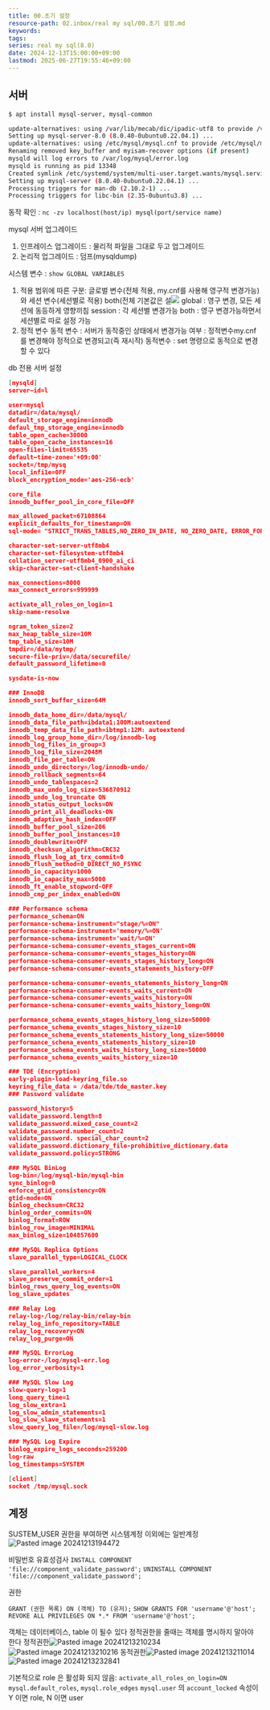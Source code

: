 ```yaml
---
title: 00.초기 설정
resource-path: 02.inbox/real my sql/00.초기 설정.md
keywords:
tags:
series: real my sql(8.0)
date: 2024-12-13T15:00:00+09:00
lastmod: 2025-06-27T19:55:46+09:00
---
```

## 서버

```bash
$ apt install mysql-server, mysql-common

update-alternatives: using /var/lib/mecab/dic/ipadic-utf8 to provide /var/lib/mecab/dic/debian (mecab-dictionary) in auto mode
Setting up mysql-server-8.0 (8.0.40-0ubuntu0.22.04.1) ...
update-alternatives: using /etc/mysql/mysql.cnf to provide /etc/mysql/my.cnf (my.cnf) in auto mode
Renaming removed key_buffer and myisam-recover options (if present)
mysqld will log errors to /var/log/mysql/error.log
mysqld is running as pid 13348
Created symlink /etc/systemd/system/multi-user.target.wants/mysql.service → /lib/systemd/system/mysql.service.
Setting up mysql-server (8.0.40-0ubuntu0.22.04.1) ...
Processing triggers for man-db (2.10.2-1) ...
Processing triggers for libc-bin (2.35-0ubuntu3.8) ...
```

동작 확인 : `nc -zv localhost(host/ip) mysql(port/service name)`

mysql 서버 업그레이드
1. 인프레이스 업그레이드 : 물리적 파일을 그대로 두고 업그레이드
2. 논리적 업그레이드 : 덤프(mysqldump)


시스템 변수 : `show GLOBAL VARIABLES`
1. 적용 범위에 따른 구분: 글로벌 변수(전체 적용, my.cnf를 사용해 영구적 변경가능)와 세션 변수(세션별로 적용) both(전체 기본값은 설![](../../08.media/20241213173255.png)
   global : 영구 변경, 모든 세션에 동등하게 영향끼침
   session : 각 세션별 변경가능
   both : 영구 변경가능하면서 세션별로 따로 설정 가능
2. 정적 변수 동적 변수 : 서버가 동작중인 상태에서 변경가능 여부 : 
   정적변수my.cnf 를 변경해야 정적으로 변경되고(즉 재시작)
   동적변수 : set 명령으로 동적으로 변경할 수 있다

db 전용 서버 설정

```json
[mysqld]
server—id=l

user=mysql
datadir=/data/mysql/
default_storage_engine=innodb
defaul_tmp_storage_engine=innodb
table_open_cache=30000
table_open_cache_instances=16
open-fi1es-limit=65535
default—time-zone='+09:00'
socket=/tmp/mysq
local_infi1e=0FF
block_encryption_mode='aes-256-ecb'

core_file
innodb_buffer_pool_in_core_file=OFF

max_allowed_packet=67108864
explicit_defaults_for_timestamp=ON
sql-mode= "STRICT_TRANS_TABLES,NO_ZERO_IN_DATE, NO_ZERO_DATE, ERROR_FOR_DIVISION_BY_ZERO,NO_ENGINE SUBSTITUTION"

character-set-server-utf8mb4
character-set-filesystem-utf8mb4
collation_server-utf8mb4_0900_ai_ci
skip-character-set-client-handshake

max_connections=8000
max_connect_errors=999999

activate_all_roles_on_login=1
skip-name-resolve

ngram_token_size=2
max_heap_table_size=10M
tmp_table_size=10M
tmpdir=/data/mytmp/
secure-file-priv=/data/securefile/
default_password_lifetime=0

sysdate-is-now

### InnoDB
innodb_sort_buffer_size=64M

innodb_data_home_dir=/data/mysql/
innodb_data_file_path=ibdata1:100M:autoextend
innodb_temp_data_file_path=ibtmp1:12M: autoextend
innodb_log_group_home_dir=/log/innodb-log
innodb_log_files_in_group=3
innodb_log_file_size=2048M
innodb_file_per_table=ON
innodb_undo_directory=/log/innodb-undo/
innodb_rollback_segments=64
innodb_undo_tablespaces=2
innodb_max_undo_log_size=536870912
innodb_undo_log_truncate ON
innodb_status_output_locks=ON
innodb_print_all_deadlocks-ON
innodb_adaptive_hash_index=OFF
innodb_buffer_pool_size=206
innodb_buffer_pool_instances=10
innodb_doublewrite=OFF
innodb_checksun_algorithm=CRC32
innodb_flush_log_at_trx_commit=0
innodb_flush_method=0_DIRECT_NO_FSYNC
innodb_io_capacity=1000
innodb_io_capacity_max=5000
innodb_ft_enable_stopword-OFF
innodb_cmp_per_index_enabled=ON

### Performance schema
performance_schema=ON
performance-schema-instrument="stage/%=ON"
performance-schema-instrument='memory/%=ON'
performance-schema-instrument='wait/%=ON'
performance-schema-consumer-events_stages_current=ON
performance-schema-consumer-events_stages_history=ON
performance-schema-consumer-events_stages_history_long=ON
performance-schema-consumer-events_statements_history-OFF

performance-schema-consumer-events_statements_history_long=ON
performance-schema-consumer-events_waits_current=ON
performance-schema-consumer-events_waits_history=ON
performance-schena-consumer-events_waits_history_long=ON

performance_schema_events_stages_history_long_size=50000
performance_schema_events_stages_history_size=10
performance_schema_events_statements_history_long_size=50000
performance_schena_events_statements_history_size=10
performance_schema_events_waits_history_long_size=50000
performance_schema_events_waits_history_size=10

### TDE (Encryption)
early-plugin-load-keyring_file.so
keyring_file_data = /data/tde/tde_master.key
### Password validate

password_history=5
validate_password.length=8
validate_password.mixed_case_count=2
validate_password.number_count=2
validate_password. special_char_count=2
validate_password.dictionary_file-prohibitive_dictionary.data
validate_password.policy=STRONG

### MySQL BinLog
log-bin=/log/mysql-bin/mysql-bin
sync_binlog=0
enforce_gtid_consistency=ON
gtid-mode=ON
binlog_checksum=CRC32
binlog_order_commits=ON
binlog_format=ROW
binlog_row_image=MINIMAL
max_binlog_size=104857600

### MySQL Replica Options
slave_parallel_type=LOGICAL_CLOCK

slave_parallel_workers=4
slave_preserve_commit_order=1
binlog_rows_query_log_events=ON
log_slave_updates

### Relay Log
relay-log-/log/relay-bin/relay-bin
relay_log_info_repository=TABLE
relay_log_recovery=ON
relay_log_purge=ON

### MySQL ErrorLog
log-error-/log/mysql-err.log
log_error_verbosity=1

### MySQL Slow Log
slow-query-log=1
long_query_time=1
log_slow_extra=1
log_slow_admin_statements=1
log_slow_slave_statements=1
slow_query_log_file=/log/mysql-slow.log

### MySQL Log Expire
binlog_expire_logs_seconds=259200
log-raw
log_timestamps=SYSTEM

[client]
socket /tmp/mysql.sock
```

## 계정

SUSTEM_USER 권한을 부여하면 시스템계정
이외에는 일반계정
![Pasted image 20241213194472](../../08.media/20241213194472.png)

비밀번호 유효성검사
`INSTALL COMPONENT 'file://component_validate_password';`
`UNINSTALL COMPONENT 'file://component_validate_password';`

권한

`GRANT (권한 목록) ON (객체) TO (유저);`
`SHOW GRANTS FOR 'username'@'host';`
`REVOKE ALL PRIVILEGES ON *.* FROM 'username'@'host';`

객체는 데이터베이스, table 이 될수 있다
정적권한을 줄때는 객체를 명시하지 말아야 한다
정적권한![Pasted image 20241213210234](../../08.media/20241213210234.png)
![Pasted image 20241213210216](../../08.media/20241213210216.png)
동적권한![Pasted image 20241213211014](../../08.media/20241213211014.png)
![Pasted image 20241213232841](../../08.media/20241213232841.png)


기본적으로 role 은 활성화 되지 않음: `activate_all_roles_on_login=ON`
`mysql.default_roles`, `mysql.role_edges`
`mysql.user` 의 `account_locked` 속성이 Y 이면 role, N 이면 user


